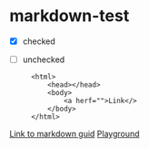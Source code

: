 # markdown-test

- [x] checked
- [ ] unchecked


        <html>
            <head></head>
            <body>
                <a herf="">Link</>
            </body>
        </html>
    

[Link to markdown guid](https://www.markdownguide.org/getting-started/)
[Playground](https://dillinger.io/)